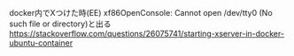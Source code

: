 docker内でXつけた時(EE) xf86OpenConsole: Cannot open /dev/tty0 (No such file or directory)と出る
https://stackoverflow.com/questions/26075741/starting-xserver-in-docker-ubuntu-container



